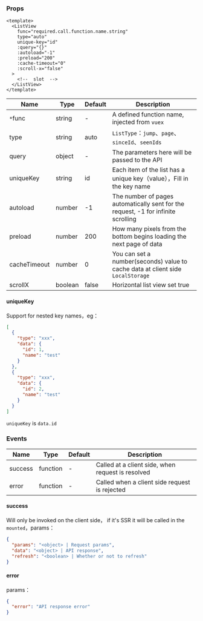### Props

```vue
<template>
  <ListView
    func="required.call.function.name.string"
    type="auto"
    unique-key="id"
    :query="{}"
    :autoload="-1"
    :preload="200"
    :cache-timeout="0"
    :scroll-x="false"
  >
    <!--  slot  -->
  </ListView>
</template>
```


| Name | Type | Default | Description |
| --- | --- | --- | ---- |
| `*`func | string | - | A defined function name, injected from `vuex` |
| type | string | auto | `ListType`：`jump`、`page`、`sinceId`、`seenIds` |
| query | object | - | The parameters here will be passed to the API |
| uniqueKey | string | id | Each item of the list has a unique key（value），Fill in the key name |
| autoload | number | -1 | The number of pages automatically sent for the request, -1 for infinite scrolling |
| preload | number | 200 | How many pixels from the bottom begins loading the next page of data |
| cacheTimeout | number | 0 | You can set a number(seconds) value to cache data at client side `LocalStorage` |
| scrollX | boolean | false | Horizontal list view set true  |

#### uniqueKey
Support for nested key names，eg：
```json
[
  {
    "type": "xxx",
    "data": {
      "id": 1,
      "name": "test"
    }
  },
  {
    "type": "xxx",
    "data": {
      "id": 2,
      "name": "test"
    }
  }
]
```
`uniqueKey` is `data.id`

### Events

| Name | Type | Default | Description |
| --- | --- | --- | ---- |
| success | function | - | Called at a client side, when request is resolved |
| error | function | - | Called when a client side request is rejected |

#### success
Will only be invoked on the client side， if it's SSR it will be called in the `mounted`，params：
```json
{
  "params": "<object> | Request params",
  "data": "<object> | API response",
  "refresh": "<boolean> | Whether or not to refresh"
}
```

#### error
params：
```json
{
  "error": "API response error"
}
```

